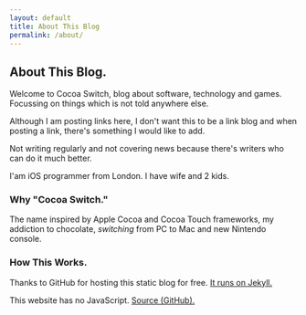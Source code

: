 ```yaml
---
layout: default
title: About This Blog
permalink: /about/
---
```


## About This Blog.

Welcome to Cocoa Switch, blog about software, technology and games. Focussing on things which is not told anywhere else.

Although I am posting links here, I don't want this to be a link blog and when posting a link, there's something I would like to add.

Not writing regularly and not covering news because there's writers who can do it much better.

I'am iOS programmer from London. I have wife and 2 kids.

### Why "Cocoa Switch."

The name inspired by Apple Cocoa and Cocoa Touch frameworks, my addiction to chocolate, *switching* from PC to Mac and new Nintendo console.

### How This Works.
  
Thanks to GitHub for hosting this static blog for free. [It runs on Jekyll.][10] 

This website has no JavaScript. [Source (GitHub).][11]


[1]:	https://daringfireball.net/
[2]:	https://marco.org
[3]:	https://www.macstories.net
[4]:	https://sixcolors.com
[5]:	https://512pixels.net
[6]:	https://www.natashatherobot.com
[7]:	https://littlebitesofcocoa.com
[8]:	https://www.cocoawithlove.com
[9]:	http://marcpalmer.net
[10]:	https://jekyllrb.com
[11]:	https://github.com/borisyurkevich/borisyurkevich.github.io
